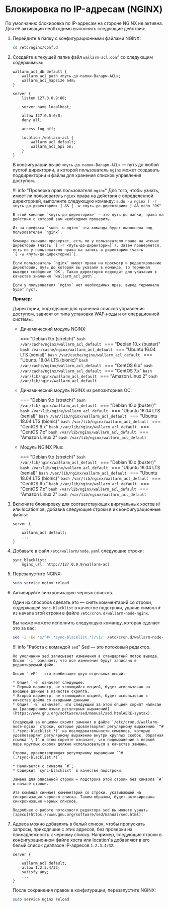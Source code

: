 # Блокировка по IP-адресам (NGINX)

По умолчанию блокировка по IP-адресам на стороне NGINX не активна. Для её активации необходимо выполнить следующие действия:

1.  Перейдите в папку с конфигурационными файлами NGINX:

    ```bash
    cd /etc/nginx/conf.d
    ```

2.  Создайте в текущей папке файл `wallarm-acl.conf` со следующим содержимым:
    
    ```
    wallarm_acl_db default {
        wallarm_acl_path <путь-до-папки-Валарм-ACL>;
        wallarm_acl_mapsize 64m;
    }
    
    server {
        listen 127.0.0.9:80;
    
        server_name localhost;
    
        allow 127.0.0.0/8;
        deny all;
    
        access_log off;
    
        location /wallarm-acl {
            wallarm_acl default;
            wallarm_acl_api on;
        }
    }
    ```
    
    В конфигурации выше `<путь-до-папки-Валарм-ACL>`&nbsp;— путь до любой пустой директории, в которой пользователь `nginx` может создавать поддиректории и файлы для хранения списков управления доступом. 

    !!! info "Проверка прав пользователя `nginx`"
        Для того, чтобы узнать, имеет ли пользователь `nginx` права на действия с определенной директорией, выполните следующую команду:
        ```
        sudo -u nginx [ -r <путь-до-директории> ] && [ -w <путь-до-директории> ] && echo "ОК"
        ```
        
        В этой команде `<путь-до-директории>` — это путь до папки, права на действия с которой вам необходимо проверить.
        
        Из-за префикса `sudo -u nginx` эта команда будет выполнена под пользователем `nginx`.
        
        Команда сначала проверяет, есть ли у пользователя права на чтение директории (часть `[ ‑r <путь‑до‑директории]`). Затем проверяется, есть ли у пользователя права на запись в директорию (часть `[ ‑w <путь‑до‑директории]`).   
        
        Если пользователь `nginx` имеет права на просмотр и редактирование директории, путь до которой вы указали в команде, то терминал выведет сообщение `ОК`. Такая директория подходит для указания в качестве значения `wallarm_acl_path`.
        
        Если у пользователя `nginx` нет необходимых прав, вывод терминала будет пуст.
    
    **Пример:**
    
    Директории, подходящие для хранения списков управления доступом, зависят от типа установки WAF‑ноды и от операционной системы:
    
    *   Динамический модуль NGINX:
    
        === "Debian 9.x (stretch)"
            ```bash
            /var/cache/nginx/wallarm_acl_default
            ```
        === "Debian 10.x (buster)"
            ```bash
            /var/cache/nginx/wallarm_acl_default
            ```
        === "Ubuntu 16.04 LTS (xenial)"
            ```bash
            /var/cache/nginx/wallarm_acl_default
            ```
        === "Ubuntu 18.04 LTS (bionic)"
            ```bash
            /var/cache/nginx/wallarm_acl_default
            ```
        === "CentOS 6.x"
            ```bash
            /var/cache/nginx/wallarm_acl_default
            ```
        === "CentOS 7.x"
            ```bash
            /var/lib/nginx/wallarm_acl_default
            ```
        === "Amazon Linux 2"
            ```bash
            /var/lib/nginx/wallarm_acl_default
            ```
        
    
    *   Динамический модуль NGINX из репозиториев ОС:
    
        === "Debian 9.x (stretch)"
            ```bash
            /var/lib/nginx/wallarm_acl_default
            ```
        === "Debian 10.x (buster)"
            ```bash
            /var/lib/nginx/wallarm_acl_default
            ```
        === "Ubuntu 16.04 LTS (xenial)"
            ```bash
            /var/lib/nginx/wallarm_acl_default
            ```
        === "Ubuntu 18.04 LTS (bionic)"
            ```bash
            /var/lib/nginx/wallarm_acl_default
            ```
        === "CentOS 6.x"
            ```bash
            /var/lib/nginx/wallarm_acl_default
            ```
        === "CentOS 7.x"
            ```bash
            /var/lib/nginx/wallarm_acl_default
            ```
        === "Amazon Linux 2"
            ```bash
            /var/lib/nginx/wallarm_acl_default
            ```
    
    *   Модуль NGINX Plus:
    
        === "Debian 9.x (stretch)"
            ```bash
            /var/lib/nginx/wallarm_acl_default
            ```
        === "Debian 10.x (buster)"
            ```bash
            /var/lib/nginx/wallarm_acl_default
            ```
        === "Ubuntu 16.04 LTS (xenial)"
            ```bash
            /var/lib/nginx/wallarm_acl_default
            ```
        === "Ubuntu 18.04 LTS (bionic)"
            ```bash
            /var/lib/nginx/wallarm_acl_default
            ```
        === "CentOS 6.x"
            ```bash
            /var/lib/nginx/wallarm_acl_default
            ```
        === "CentOS 7.x"
            ```bash
            /var/lib/nginx/wallarm_acl_default
            ```
        === "Amazon Linux 2"
            ```bash
            /var/lib/nginx/wallarm_acl_default
            ```

3.  Включите блокировку для соответствующих виртуальных хостов и/или location'ов, добавив следующие строки в их конфигурационные файлы:

    ```
    server {
        ...
        wallarm_acl default;
        ...
    }
    ```

4.  Добавьте в файл `/etc/wallarm/node.yaml` следующие строки:
    
    ```
    sync_blacklist:
        nginx_url: http://127.0.0.9/wallarm-acl
    ```
5.  Перезапустите NGINX:

    ``` bash
    sudo service nginx reload
    ```

6.  Активируйте синхронизацию черных списков.

    Один из способов сделать это — снять комментарий со строки, содержащей `sync‑blacklist` в качестве подстроки, удалив символ `#` из начала этой строки в файле `/etc/cron.d/wallarm-node-nginx`.
    
    Вы также можете исполнить следующую команду, которая сделает это за вас:
    
    ``` bash
    sed -i -Ee 's/^#(.*sync-blacklist.*)/\1/' /etc/cron.d/wallarm-node-nginx
    ```
    
    !!! info "Работа с командой `sed`"
        Sed — это потоковый редактор.
        
        По умолчанию sed записывает изменения в стандартный поток вывода. Опция `-i` означает, что все изменения будут записаны в редактируемый файл. 
        
        Опция `-eE` — это комбинация двух отдельных опций:

        * Опция `-e` означает следующее:
        * Первый параметр, не являющийся опцией, будет использован на входные данные в качестве скрипта;
        * Второй параметр, не являющийся опцией, будет использован в качестве файла со входными данными.
        * Опция `-E` означает, что следующий за этой опцией скрипт написан на [расширенном языке регулярных выражений](https://www.gnu.org/software/sed/manual/sed.html#ERE-syntax).
        
        Следующий за опциями скрипт заменит в файле `/etc/cron.d/wallarm-node-nginx` строки, которые удовлетворяют регулярному выражению `^#(.*sync‑blacklist.*)` на последовательности символов, которые удовлетворяют регулярному выражению внутри круглых скобок. Обратная ссылка `\ 1` в этом скрипте означает, что подвыражение в первой паре круглых скобок должно использоваться в качестве замены.
        
        Строка, удовлетворяющая регулярному выражению `^#(.*sync‑blacklist.*)`:

        * Начинается с символа `#`;
        * Содержит `sync-blacklist` в качестве подстроки.
        
        Замена для описанной строки — подстрока этой строки без символа `#` в начале строки.
        
        Эта команда снимает комментарий со строки, указывающей на синхронизацию черного списка. Таким образом, будет активирована синхронизация черных списков.
        
        Подробнее о работе потокового редактора sed вы можете узнать [здесь](https://www.gnu.org/software/sed/manual/sed.html).

7.  Адреса можно добавлять в белый список, чтобы пропускать запросы, приходящие с этих адресов, без проверки на принадлежность к черному списку. Например, следующие строки в конфигурационном файле хоста или location'а добавляют в его белый список диапазон IP-адресов `1.2.3.4/32`:
    
    ```
    server {
        ...
        wallarm_acl default;
        allow 1.2.3.4/32;
        satisfy any;
        ...
    }
    ```

    После сохранения правок в конфигурации, перезапустите NGINX:

    ``` bash
    sudo service nginx reload
    ```
